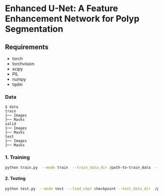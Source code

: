 #  Enhanced U-Net: A Feature Enhancement Network for Polyp Segmentation

## Requirements

* torch
* torchvision
* scipy
* PIL
* numpy
* tqdm

### Data
```
$ data
train
├── Images
├── Masks
valid
├── Images
├── Masks
test
├── Images
├── Masks
```

### 1. Training

```bash
python train.py  --mode train  --train_data_dir /path-to-train_data  --valid_data_dir  /path-to-valid_data
```

####  2. Testing

```bash
python test.py  --mode test  --load_ckpt checkpoint --test_data_dir  /path-to-test_data


